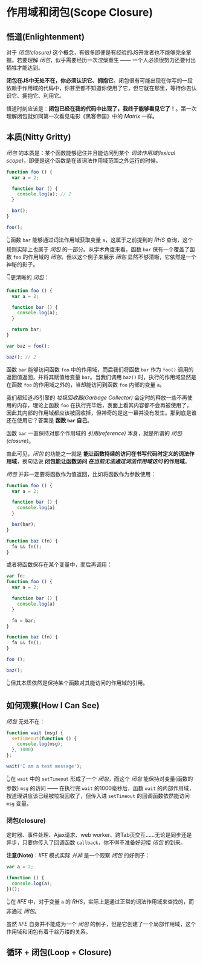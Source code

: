 # 作用域和闭包(Scope Closure)

## 悟道(Enlightenment)
对于 *闭包(closure)* 这个概念，有很多即便是有经验的JS开发者也不能够完全掌握。若要理解 *闭包*，似乎需要经历一次涅槃重生 —— 一个人必须很努力还要付出牺牲才能达到。

**闭包在JS中无处不在，你必须认识它、拥抱它**。闭包很有可能出现在你写的一段依赖于作用域的代码中，你甚至都不知道你使用了它，但它就在那里，等待你去认识它、拥抱它、利用它。

悟道时刻应该是：**闭包已经在我的代码中出现了，我终于能够看见它了！**。第一次理解闭包就如同第一次看见电影《黑客帝国》中的 *Matrix* 一样。

## 本质(Nitty Gritty)
*闭包* 的本质是：某个函数能够记住并且能访问到某个 *词法作用域(lexical scope)*，即便是这个函数是在该词法作用域范围之外运行的时候。

```javascript
function foo () {
  var a = 2;

  function bar () {
    console.log(a); // 2
  }

  bar();
}

foo();
```

👆函数 `bar` 能够通过词法作用域获取变量 `a`，这属于之前提到的 *RHS* 查询，这个规则实际上也属于 *闭包* 的一部分。从学术角度来看，函数 `bar` 保有一个覆盖了函数 `foo` 的作用域的 *闭包*。但以这个例子来展示 *闭包* 显然不够清晰，它依然是一个神秘的影子。

👇更清晰的 *闭包*：
```javascript
function foo () {
  var a = 2;

  function bar () {
    console.log(a);
  }

  return bar;
}

var baz = foo();

baz(); // 2
```
函数 `bar` 能够访问函数 `foo` 中的作用域，而后我们将函数 `bar` 作为 `foo()` 调用的返回值返回，并将其赋值给变量 `baz`。当我们调用 `baz()` 时，执行的作用域显然是在函数 `foo` 的作用域之外的，当却能访问到函数 `foo` 内部的变量 `a`。

我们都知道JS引擎的 *垃圾回收器(Garbage Collector)* 会定时的释放一些不再使用的内存，理论上函数 `foo` 在执行完毕后，表面上看其内容都不会再被使用了，因此其内部的作用域都应该被回收掉，但神奇的是这一幕并没有发生。那到底是谁还在使用它？答案是 **函数 `bar` 自己**。

函数 `bar` 一直保持对那个作用域的 *引用(reference)* 本身，就是所谓的 *闭包(closure)*。

由此可见，*闭包* 的功能之一就是 **能让函数持续的访问在书写代码时定义的词法作用域**，换句话说 **闭包能让函数访问 *在当前无法通过词法作用域访问* 的作用域**。

*闭包* 并非一定要将函数作为值返回，比如将函数作为参数使用：
```javascript
function foo () {
  var a = 2;

  function bar () {
    console.log(a)
  }

  baz(bar);
}

function baz (fn) {
  fn && fn();
}
```

或者将函数保存在某个变量中，而后再调用：
```javascript
var fn;
function foo () {
  var a = 2;

  function bar () {
    console.log(a)
  }

  fn = bar;
}

function baz (fn) {
  fn && fn();
}

foo ();

baz();
```

👆但其本质依然是保持某个函数对其能访问的作用域的引用。

## 如何观察(How I Can See)
*闭包* 无处不在：

```javascript
function wait (msg) {
  setTimeout(function () {
    console.log(msg);
  }, 1000)
};

wait('I am a test message');
```

👆在 `wait` 中的 `setTimeout` 形成了一个 *闭包*，而这个 *闭包* 能保持对变量(函数的参数) `msg` 的访问 —— 在执行完 `wait` 的1000毫秒后，函数 `wait` 的内部作用域，按道理讲应该已经被垃圾回收了，但传入进 `setTimeout` 的回调函数依然能访问 `msg` 变量。

### 闭包(closure)
定时器、事件处理、Ajax请求、web worker、跨Tab页交互……无论是同步还是异步，只要你传入了回调函数 `callback`，你不得不准备好迎接 *闭包* 的到来。

**注意(Note)**：*IIFE* 模式实际 *并非* 是一个观察 *闭包* 的好例子：
```javascript
var a = 2;

(function () {
  console.log(a);
})();
```
👆在 *IIFE* 中，对于变量 `a` 的 *RHS*，实际上是通过正常的词法作用域来查找的，而非通过 *闭包*。

虽然 *IIFE* 自身并不能成为一个 *闭包* 的例子，但是它创建了一个局部作用域，这个作用域和闭包有着千丝万缕的关系。

## 循环 + 闭包(Loop + Closure)